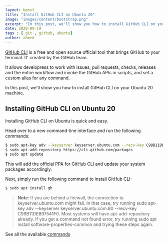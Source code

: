 ```yaml
---
layout: bpost
title: "Install GitHub CLI on Ubuntu 20"
image: "images/content/bootstrap.png"
excerpt: "In this post, we'll show you how to install GitHub CLI on your Ubuntu 20 machine"
date: 2020-09-19
tags : [ git , github, ubuntu]
author: ahmed
---
```



[GitHub CLI](https://cli.github.com/) is a free and open source official tool that brings GitHub to your terminal. It' created by the GitHub team.

It allows developress to work with issues, pull requests, checks, releases and the entire workflow and invoke the GitHub APIs in scripts, and set a custom alias for any command.

In this post, we'll show you how to install GitHub CLI on your Ubuntu 20 machine.


## Installing GitHub CLI on Ubuntu 20

Installing GitHub CLI on Ubuntu is quick and easy. 

Head over to a new command-line interface and run the following commands:

```bash
$ sudo apt-key adv --keyserver keyserver.ubuntu.com --recv-key C99B11DEB97541F0
$ sudo apt-add-repository https://cli.github.com/packages
$ sudo apt update
```

This will add the official PPA for GitHub CLI and update your system packages accordingly.

Next, simply run the following command to install GitHub CLI:

```bash
$ sudo apt install gh
```

> **Note**: If you are behind a firewall, the connection to keyserver.ubuntu.com might fail. In that case, try running sudo apt-key adv --keyserver keyserver.ubuntu.com:80 --recv-key C99B11DEB97541F0. Most systems will have apt-add-repository already. If you get a command not found error, try running sudo apt install software-properties-common and trying these steps again.

See all the available [commands](https://cli.github.com/manual/)